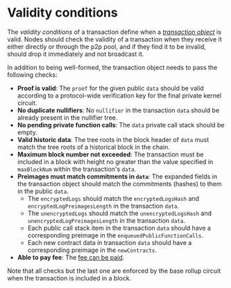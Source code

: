 # Validity conditions

The _validity conditions_ of a transaction define when a [_transaction object_](./tx-object.md) is valid. Nodes should check the validity of a transaction when they receive it either directly or through the p2p pool, and if they find it to be invalid, should drop it immediately and not broadcast it.

In addition to being well-formed, the transaction object needs to pass the following checks:

<!--
Mike review: If we have written definitions for the various kinds of "`data`" described here, we should write the exact name of the struct (rather than repeating the word `data` for different kinds of data), and link to it, if possible.
- Also update/remove references to new contract data, in light of the new contract deployment ideas.
- TODO: also consider whether any checks relating to gas measurement and fees are needed (e.g. checking that the user-specified gas limit is above some baseline gas cost, given the data in the tx object).
-->

- **Proof is valid**: The `proof` for the given public `data` should be valid according to a protocol-wide verification key for the final private kernel circuit.
- **No duplicate nullifiers**: No `nullifier` in the transaction `data` should be already present in the nullifier tree.
- **No pending private function calls**: The `data` private call stack should be empty.
- **Valid historic data**: The tree roots in the block header of `data` must match the tree roots of a historical block in the chain.
- **Maximum block number not exceeded**: The transaction must be included in a block with height no greater than the value specified in `maxBlockNum` within the transaction's `data`.
- **Preimages must match commitments in `data`**: The expanded fields in the transaction object should match the commitments (hashes) to them in the public `data`.
  - The `encryptedLogs` should match the `encryptedLogsHash` and `encryptedLogPreimagesLength` in the transaction `data`.
  - The `unencryptedLogs` should match the `unencryptedLogsHash` and `unencryptedLogPreimagesLength` in the transaction `data`.
  - Each public call stack item in the transaction `data` should have a corresponding preimage in the `enqueuedPublicFunctionCalls`.
  - Each new contract data in transaction `data` should have a corresponding preimage in the `newContracts`.
- **Able to pay fee**: The [fee can be paid](../gas-and-fees/kernel-tracking.md#mempoolnode-validation).

Note that all checks but the last one are enforced by the base rollup circuit when the transaction is included in a block.
